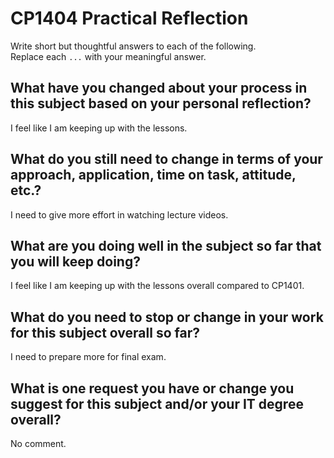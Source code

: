 # CP1404 Practical Reflection

Write short but thoughtful answers to each of the following.  
Replace each `...` with your meaningful answer.

## What have you changed about your process in this subject based on your personal reflection?

I feel like I am keeping up with the lessons.

## What do you still need to change in terms of your approach, application, time on task, attitude, etc.?

I need to give more effort in watching lecture videos.

## What are you doing well in the subject so far that you will keep doing?

I feel like I am keeping up with the lessons overall compared to CP1401.

## What do you need to stop or change in your work for this subject overall so far?

I need to prepare more for final exam.

## What is one request you have or change you suggest for this subject and/or your IT degree overall?

No comment.

